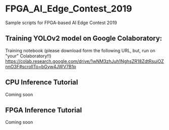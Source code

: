 # FPGA_AI_Edge_Contest_2019
Sample scripts for FPGA-based AI Edge Contest 2019

## Training YOLOv2 model on Google Colaboratory:

Training notebook (please download form the following URL, but, run on "your" Colaboratory!!)
https://colab.research.google.com/drive/1wNM3zhJuh1NghsZR18ZdtRsujOZnnO3F#scrollTo=bGyw4JWV7B1p

## CPU Inference Tutorial

Coming soon

## FPGA Inference Tutorial

Coming soon
